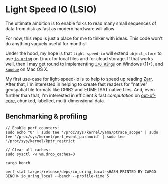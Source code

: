 # Light Speed IO (LSIO)
The ultimate ambition is to enable folks to read many small sequences of data from disk as fast as modern hardware will allow.

For now, this repo is just a place for me to tinker with ideas. This code won't do anything vaguely useful for months!

Under the hood, my hope is that `light-speed-io` will extend `object_store` to use [`io_uring`](https://kernel.dk/io_uring.pdf) on Linux for local files and for cloud storage. If that works well, then I may get round to implementing [`I/O Rings`](https://learn.microsoft.com/en-us/windows/win32/api/ioringapi/) on Windows (11+), and [`kqueue`](https://en.wikipedia.org/wiki/Kqueue) on Mac OS X.

My first use-case for light-speed-io is to help to speed up reading [Zarr](https://zarr.dev/). After that, I'm interested in helping to create fast readers for "native" geospatial file formats like GRIB2 and EUMETSAT native files. And, even further than that, I'm interested in efficient & fast _computation_ on [out-of-core](https://en.wikipedia.org/w/index.php?title=Out-of-core), chunked, labelled, multi-dimensional data.

## Benchmarking & profiling

```shell
// Enable perf counters:
sudo echo "0" | sudo tee '/proc/sys/kernel/yama/ptrace_scope' | sudo tee '/proc/sys/kernel/perf_event_paranoid' | sudo tee '/proc/sys/kernel/kptr_restrict'

// Clear all caches:
sudo sysctl -w vm.drop_caches=3

cargo bench

perf stat target/release/deps/io_uring_local-<HASH PRINTED BY CARGO BENCH> io_uring_local --bench --profile-time 5
```
